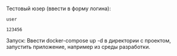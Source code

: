Тестовый юзер (ввести в форму логина):
```
user
```
```
123456
```

Запуск:
Ввести docker-compose up -d в директории с проектом, запустить приложение, например из среды разработки.
